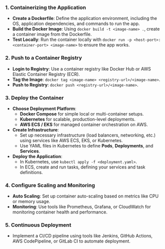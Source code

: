### 1. **Containerizing the Application**
   - **Create a Dockerfile**: Define the application environment, including the OS, application dependencies, and commands to run the app.
   - **Build the Docker Image**: Using `docker build -t <image-name> .`, create a container image from the Dockerfile.
   - **Test Locally**: Run the container locally with `docker run -p <host-port>:<container-port> <image-name>` to ensure the app works.

### 2. **Push to a Container Registry**
   - **Login to Registry**: Use a container registry like Docker Hub or AWS Elastic Container Registry (ECR).
   - **Tag the Image**: `docker tag <image-name> <registry-url>/<image-name>`.
   - **Push to Registry**: `docker push <registry-url>/<image-name>`.

### 3. **Deploy the Container**
   - **Choose Deployment Platform**: 
     - **Docker Compose** for simple local or multi-container setups.
     - **Kubernetes** for scalable, production-level deployments.
     - **AWS ECS / EKS** for managed container orchestration on AWS.
   - **Create Infrastructure**:
     - Set up necessary infrastructure (load balancers, networking, etc.) using services like AWS ECS, EKS, or Kubernetes.
     - Use YAML files in Kubernetes to define **Pods**, **Deployments**, and **Services**.
   - **Deploy the Application**:
     - In Kubernetes, use `kubectl apply -f <deployment.yaml>`.
     - In ECS, create and run tasks, defining your services and task definitions.

### 4. **Configure Scaling and Monitoring**
   - **Auto Scaling**: Set up container auto-scaling based on metrics like CPU or memory usage.
   - **Monitoring**: Use tools like Prometheus, Grafana, or CloudWatch for monitoring container health and performance.

### 5. **Continuous Deployment**
   - Implement a CI/CD pipeline using tools like Jenkins, GitHub Actions, AWS CodePipeline, or GitLab CI to automate deployment.
